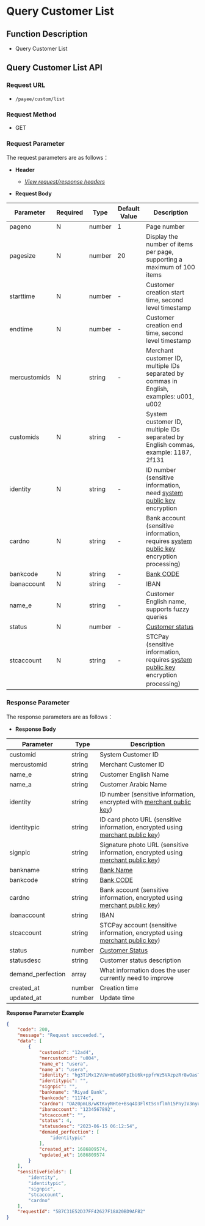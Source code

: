 # Query Customer List

## Function Description

- Query Customer List

## Query Customer List API

### Request URL

- `/payee/custom/list`

### Request Method

- GET

### Request Parameter

The request parameters are as follows：

- **Header**

  - [_View request/response headers_](/en/payoutApi/apiRule/header)

- **Request Body**

| **Parameter** | **Required** | **Type** | **Default Value** | **Description**                                                                                                                                  |
| ------------- | ------------ | -------- | ----------------- | ------------------------------------------------------------------------------------------------------------------------------------------------ |
| pageno        | N            | number   | 1                 | Page number                                                                                                                                      |
| pagesize      | N            | number   | 20                | Display the number of items per page, supporting a maximum of 100 items                                                                          |
| starttime     | N            | number   | -                 | Customer creation start time, second level timestamp                                                                                             |
| endtime       | N            | number   | -                 | Customer creation end time, second level timestamp                                                                                               |
| mercustomids  | N            | string   | -                 | Merchant customer ID, multiple IDs separated by commas in English, examples: u001, u002                                                          |
| customids     | N            | string   | -                 | System customer ID, multiple IDs separated by English commas, example: 1187, 2f131                                                               |
| identity      | N            | string   | -                 | ID number (sensitive information, need [system public key](/en/payoutApi/apiRule/certificateKey#system-public-key) encryption                    |
| cardno        | N            | string   | -                 | Bank account (sensitive information, requires [system public key](/en/payoutApi/apiRule/certificateKey#system-public-key) encryption processing) |
| bankcode      | N            | string   | -                 | [Bank CODE](/en/payoutApi/banks/bankList)                                                                                                        |
| ibanaccount   | N            | string   | -                 | IBAN                                                                                                                                             |
| name_e        | N            | string   | -                 | Customer English name, supports fuzzy queries                                                                                                    |
| status        | N            | number   | -                 | [Customer status](/en/payoutApi/appendix/customStatus)                                                                                           |
| stcaccount    | N            | string   | -                 | STCPay (sensitive information, requires [system public key](/en/payoutApi/apiRule/certificateKey#system-public-key) encryption processing）      |

### Response Parameter

The response parameters are as follows：

- **Response Body**

| **Parameter**     | **Type** | **Description**                                                                                                                                      |
| ----------------- | -------- | ---------------------------------------------------------------------------------------------------------------------------------------------------- |
| customid          | string   | System Customer ID                                                                                                                                   |
| mercustomid       | string   | Merchant Customer ID                                                                                                                                 |
| name_e            | string   | Customer English Name                                                                                                                                |
| name_a            | string   | Customer Arabic Name                                                                                                                                 |
| identity          | string   | ID number (sensitive information, encrypted with [merchant public key](/en/payoutApi/apiRule/certificateKey#merchant-public-private-key))            |
| identitypic       | string   | ID card photo URL (sensitive information, encrypted using [merchant public key](/en/payoutApi/apiRule/certificateKey#merchant-public-private-key))   |
| signpic           | string   | Signature photo URL (sensitive information, encrypted using [merchant public key](/en/payoutApi/apiRule/certificateKey#merchant-public-private-key)) |
| bankname          | string   | [Bank Name](/en/payoutApi/banks/bankList)                                                                                                            |
| bankcode          | string   | [Bank CODE](/en/payoutApi/banks/bankList)                                                                                                            |
| cardno            | string   | Bank account (sensitive information, encrypted using [merchant public key](/en/payoutApi/apiRule/certificateKey#merchant-public-private-key))        |
| ibanaccount       | string   | IBAN                                                                                                                                                 |
| stcaccount        | string   | STCPay account (sensitive information, encrypted using [merchant public key](/en/payoutApi/apiRule/certificateKey#merchant-public-private-key))      |
| status            | number   | [Customer Status](/en/payoutApi/appendix/customStatus)                                                                                               |
| statusdesc        | string   | Customer status description                                                                                                                          |
| demand_perfection | array    | What information does the user currently need to improve                                                                                             |
| created_at        | number   | Creation time                                                                                                                                        |
| updated_at        | number   | Update time                                                                                                                                          |

**Response Parameter Example**

```json
{
    "code": 200,
    "message": "Request succeeded.",
    "data": [
        {
            "customid": "12ad4",
            "mercustomid": "u004",
            "name_e": "usera",
            "name_a": "usera",
            "identity": "hg3TiMx12VsW+m0a60FpIbU6k+ppfrWz5VAzpzRr8wOasTELnFuQqRO5bGLn/SUK8FhpfLqI+Mf9GqMFuKk7Ogh6izh2UkTbg5/kO8unT2pNsI1vqSuAKJP2QeMzKBORWAn878fLvNf10Y7drMimwP+FU3ChMVREaPMoosOIWdsDh13mFce6IfDQUBXqcHDeUZAdRZMvIyUBAAhp60d4J83BXuvZeQkrxKMnD34AhO0/gABRqiSWAWgNGv6UgBkiH0siLlevyKt674HZSRaMGh4tv5KXx/qWVTUGI7JGes5vh6iO1gy+5G6bd8amfUQ+J2W3UysyZGcNLrtBq5VfpQ==",
            "identitypic": "",
            "signpic": "",
            "bankname": "Riyad Bank",
            "bankcode": "1174c",
            "cardno": "OAz0pmLB/wKtKvyNHte+Bsq4D3FlKt5snflmh15PnyIV3nyuoLs10Xm5Eg2erq5jgeeRdrQsBqAF5FeUfthS4NaAtgVVTlOpe5vFLtt3RL6BQ1i829Fx7rSCjdoYXpBDdBG7D85D4OnNgJpSxXvAJMK8qZDZv4XPxwAgcH5b+VCu138kpOaBjDuzl9dVOgoX69xIBWrd+kkD7btGytKD4H+jvU+NK+/Lfo0I61gzc/xYe5VEwFxlH4Cr/TeMhH1opwM6F2V+Mi45JL58DprZx7N0TtPaUOyhioZn6MdbNlJoI1bLARjMJIyt6sB1ZsglLChDRLFDhkLonWrlYxZWhA==",
            "ibanaccount": "1234567892",
            "stcaccount": "",
            "status": 4,
            "statusdesc": "2023-06-15 06:12:54",
            "demand_perfection": [
                "identitypic"
            ],
            "created_at": 1686809574,
            "updated_at": 1686809574
        }
    ],
    "sensitiveFields": [
        "identity",
        "identitypic",
        "signpic",
        "stcaccount",
        "cardno"
    ],
    "requestId": "5B7C31E52D37FF42627F18A20BD9AFB2"
}
```